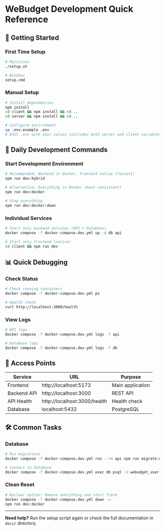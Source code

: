 # WeBudget Development Quick Reference

## 🚀 Getting Started

### First Time Setup
```bash
# Mac/Linux
./setup.sh

# Windows
setup.cmd
```

### Manual Setup
```bash
# Install dependencies
npm install
cd client && npm install && cd ..
cd server && npm install && cd ..

# Configure environment
cp .env.example .env
# Edit .env with your values (includes both server and client variables)
```

## 🔧 Daily Development Commands

### Start Development Environment
```bash
# Recommended: Backend in Docker, Frontend native (fastest)
npm run dev:hybrid

# Alternative: Everything in Docker (most consistent)
npm run dev:docker

# Stop everything
npm run dev:docker:down
```

### Individual Services
```bash
# Start only backend services (API + Database)
docker compose -f docker-compose.dev.yml up -d db api

# Start only frontend (native)
cd client && npm run dev
```

## 📊 Quick Debugging

### Check Status
```bash
# Check running containers
docker compose -f docker-compose.dev.yml ps

# Health check
curl http://localhost:3000/health
```

### View Logs
```bash
# API logs
docker compose -f docker-compose.dev.yml logs -f api

# Database logs
docker compose -f docker-compose.dev.yml logs -f db
```

## 📱 Access Points

| Service | URL | Purpose |
|---------|-----|---------|
| Frontend | http://localhost:5173 | Main application |
| Backend API | http://localhost:3000 | REST API |
| API Health | http://localhost:3000/health | Health check |
| Database | localhost:5432 | PostgreSQL |

## 🛠️ Common Tasks

### Database
```bash
# Run migrations
docker compose -f docker-compose.dev.yml run --rm api npm run migrate:up

# Connect to database
docker compose -f docker-compose.dev.yml exec db psql -U webudget_user -d webudget_db
```

### Clean Reset
```bash
# Nuclear option: Remove everything and start fresh
docker compose -f docker-compose.dev.yml down -v
npm run dev:docker
```

---

**Need help?** Run the setup script again or check the full documentation in `docs/` directory. 